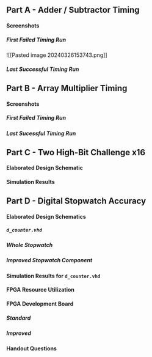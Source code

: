 ## Part A - Adder / Subtractor Timing
#### Screenshots
##### First Failed Timing Run
![[Pasted image 20240326153743.png]]
##### Last Successful Timing Run

## Part B - Array Multiplier Timing
#### Screenshots
##### First Failed Timing Run

##### Last Sucessful Timing Run

## Part C - Two High-Bit Challenge x16 
#### Elaborated Design Schematic

#### Simulation Results

## Part D - Digital Stopwatch Accuracy
#### Elaborated Design Schematics
##### `d_counter.vhd`

##### Whole Stopwatch

##### Improved Stopwatch Component

#### Simulation Results for `d_counter.vhd`

#### FPGA Resource Utilization

#### FPGA Development Board
##### Standard

##### Improved

#### Handout Questions